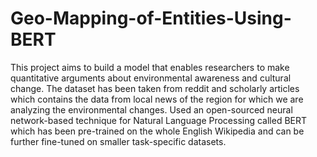 # Geo-Mapping-of-Entities-Using-BERT
This project aims to build a model that enables researchers to make quantitative arguments about environmental awareness and cultural change. The dataset has been taken from reddit and scholarly articles which contains the data from local news of the region for which we are analyzing the environmental changes. Used an open-sourced neural network-based technique for Natural Language Processing called BERT which has been pre-trained on the whole English Wikipedia and can be further fine-tuned on smaller task-specific datasets.
